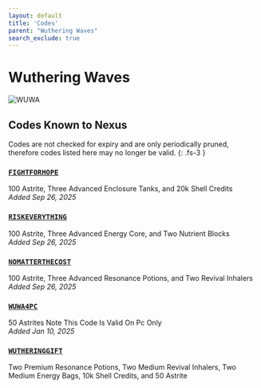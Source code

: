 ```yaml
---
layout: default
title: 'Codes'
parent: "Wuthering Waves"
search_exclude: true
---
```


# Wuthering Waves

![WUWA](https://cdn.discordapp.com/emojis/1323743251664212030.png)

## Codes Known to Nexus

Codes are not checked for expiry and are only periodically pruned, therefore codes listed here may no longer be valid.
{: .fs-3 }

### [`FIGHTFORHOPE`](https://nexus-codes.app/copy/?code=FIGHTFORHOPE)

100 Astrite, Three Advanced Enclosure Tanks, and 20k Shell Credits<br />*Added Sep 26, 2025*

### [`RISKEVERYTHING`](https://nexus-codes.app/copy/?code=RISKEVERYTHING)

100 Astrite, Three Advanced Energy Core, and Two Nutrient Blocks<br />*Added Sep 26, 2025*

### [`NOMATTERTHECOST`](https://nexus-codes.app/copy/?code=NOMATTERTHECOST)

100 Astrite, Three Advanced Resonance Potions, and Two Revival Inhalers<br />*Added Sep 26, 2025*

### [`WUWA4PC`](https://nexus-codes.app/copy/?code=WUWA4PC)

50 Astrites   Note  This Code Is Valid On Pc Only<br />*Added Jan 10, 2025*

### [`WUTHERINGGIFT`](https://nexus-codes.app/copy/?code=WUTHERINGGIFT)

Two Premium Resonance Potions, Two Medium Revival Inhalers, Two Medium Energy Bags, 10k Shell Credits, and 50 Astrite<br />